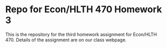 # Repo for Econ/HLTH 470 Homework 3

This is the repository for the third homework assignment for Econ/HLTH 470. Details of the assignment are on our class webpage.

